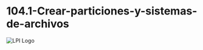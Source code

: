 # 104.1-Crear-particiones-y-sistemas-de-archivos
![LPI Logo](../../../wallpaper/diogenes_linux.png "Buscando al hombre nuevo")

